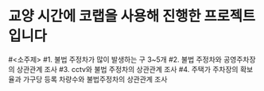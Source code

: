 # 교양 시간에 코랩을 사용해 진행한 프로젝트 입니다
#<소주제>​
#1. 불법 주정차가 많이 발생하는 구 3~5개​
#2. 불법 주정차와 공영주차장의 상관관계 조사​
#3. cctv와 불법 주정차의 상관관계 조사​
#4. 주택가 주차장의 확보율과 가구당 등록 차량수와 불법주정차의 상관관계 조사​
